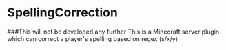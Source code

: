 # SpellingCorrection
###This will not be developed any further
This is a Minecraft server plugin which can correct a player's spelling based on regex (s/x/y)
